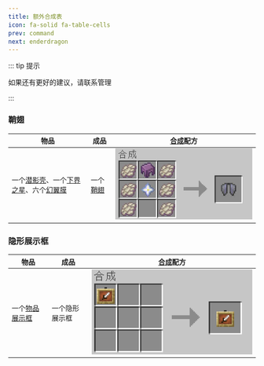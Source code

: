 ```yaml
---
title: 额外合成表
icon: fa-solid fa-table-cells
prev: command
next: enderdragon
---
```


::: tip 提示

如果还有更好的建议，请联系管理

:::

### 鞘翅

| 物品| 成品 | [合成](https://wiki.biligame.com/mc/%E5%90%88%E6%88%90)配方 |
| --- | --- | --- |
| 一个[潜影壳](https://wiki.biligame.com/mc/%E6%BD%9C%E5%BD%B1%E5%A3%B3)、一个[下界之星](https://wiki.biligame.com/mc/%E4%B8%8B%E7%95%8C%E4%B9%8B%E6%98%9F)、六个[幻翼膜](https://wiki.biligame.com/mc/%E5%B9%BB%E7%BF%BC%E8%86%9C) | 一个[鞘翅](https://wiki.biligame.com/mc/%E9%9E%98%E7%BF%85) | ![Crafting](/assets/image/crafting/Crafting-Elytra.jpg "鞘翅合成表") |

### 隐形展示框

| 物品| 成品 | [合成](https://wiki.biligame.com/mc/%E5%90%88%E6%88%90)配方 |
| --- | --- | --- |
| 一个[物品展示框](https://wiki.biligame.com/mc/%E7%89%A9%E5%93%81%E5%B1%95%E7%A4%BA%E6%A1%86) | 一个隐形展示框 | ![Crafting](/assets/image/crafting/Crafting-Item-frame.jpg "隐形展示框合成表") |
